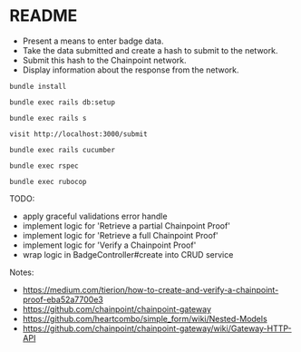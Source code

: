 # README

- Present a means to enter badge data.
- Take the data submitted and create a hash to submit to the network.
- Submit this hash to the Chainpoint network.
- Display information about the response from the network.

```
bundle install

bundle exec rails db:setup

bundle exec rails s

visit http://localhost:3000/submit

bundle exec rails cucumber

bundle exec rspec

bundle exec rubocop
```

TODO:

- apply graceful validations error handle
- implement logic for 'Retrieve a partial Chainpoint Proof'
- implement logic for 'Retrieve a full Chainpoint Proof'
- implement logic for 'Verify a Chainpoint Proof'
- wrap logic in BadgeController#create into CRUD service

Notes:
- https://medium.com/tierion/how-to-create-and-verify-a-chainpoint-proof-eba52a7700e3
- https://github.com/chainpoint/chainpoint-gateway
- https://github.com/heartcombo/simple_form/wiki/Nested-Models
- https://github.com/chainpoint/chainpoint-gateway/wiki/Gateway-HTTP-API
